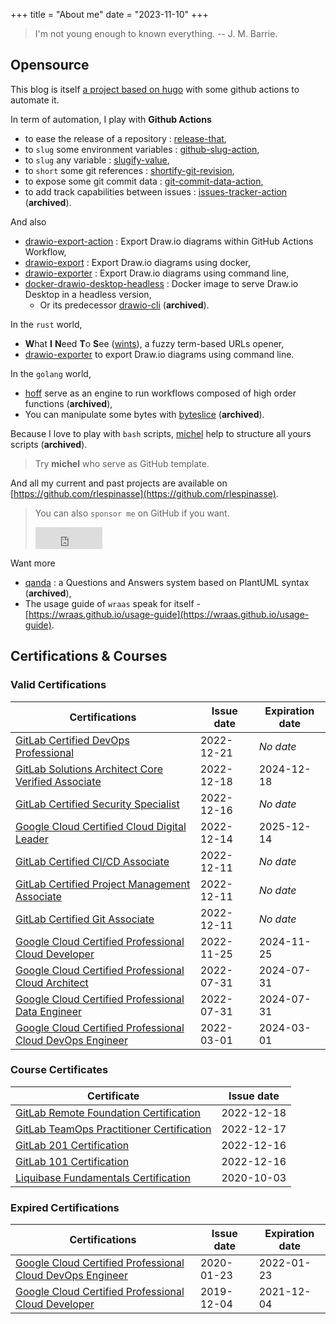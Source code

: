 +++
title = "About me"
date = "2023-11-10"
+++

> I'm not young enough to known everything.
> -- J. M. Barrie.

## Opensource

This blog is itself [a project based on hugo](https://github.com/rlespinasse/rlespinasse.github.io) with some github actions to automate it.

In term of automation, I play with **Github Actions**

* to ease the release of a repository : [release-that](https://github.com/marketplace/actions/release-that),
* to `slug` some environment variables : [github-slug-action](https://github.com/marketplace/actions/github-slug),
* to `slug` any variable : [slugify-value](https://github.com/marketplace/actions/slugify-value),
* to `short` some git references : [shortify-git-revision](https://github.com/rlespinasse/shortify-git-revision),
* to expose some git commit data : [git-commit-data-action](https://github.com/marketplace/actions/git-commit-data),
* to add track capabilities between issues : [issues-tracker-action](https://github.com/marketplace/actions/issues-tracker) (**archived**).

And also

* [drawio-export-action](https://github.com/rlespinasse/drawio-export-action) : Export Draw.io diagrams within GitHub Actions Workflow,
* [drawio-export](https://github.com/rlespinasse/drawio-export) : Export Draw.io diagrams using docker,
* [drawio-exporter](https://github.com/rlespinasse/drawio-exporter) : Export Draw.io diagrams using command line,
* [docker-drawio-desktop-headless](https://github.com/rlespinasse/docker-drawio-desktop-headless) : Docker image to serve Draw.io Desktop in a headless version,
  * Or its predecessor [drawio-cli](https://github.com/rlespinasse/drawio-cli) (**archived**).

In the `rust` world,

* **W**hat **I** **N**eed **T**o **S**ee ([wints](https://github.com/rlespinasse/wints)), a fuzzy term-based URLs opener,
* [drawio-exporter](https://github.com/rlespinasse/drawio-exporter) to export Draw.io diagrams using command line.

In the `golang` world,

* [hoff](https://github.com/rlespinasse/hoff) serve as an engine to run workflows composed of high order functions (**archived**),
* You can manipulate some bytes with [byteslice](https://github.com/rlespinasse/byteslice) (**archived**).

Because I love to play with `bash` scripts, [michel](https://github.com/rlespinasse/michel) help to structure all yours scripts (**archived**).
> Try **michel** who serve as GitHub template.

And all my current and past projects are available on [https://github.com/rlespinasse](https://github.com/rlespinasse).

> You can also `sponsor me` on GitHub if you want.
>
> <iframe src="https://github.com/sponsors/rlespinasse/button" title="Sponsor rlespinasse" height="35" width="107" style="border: 0;"></iframe>

Want more

* [qanda](https://github.com/rlespinasse/qanda) : a Questions and Answers system based on PlantUML syntax (**archived**),
* The usage guide of `wraas` speak for itself - [https://wraas.github.io/usage-guide](https://wraas.github.io/usage-guide).

## Certifications & Courses

### Valid Certifications

| Certifications                                                                                                               | Issue date | Expiration date |
| ---------------------------------------------------------------------------------------------------------------------------- | ---------- | --------------- |
| [GitLab Certified DevOps Professional](https://www.credly.com/badges/584848a8-bca8-4549-b1b5-982bb5123105)                   | 2022-12-21 | _No date_       |
| [GitLab Solutions Architect Core Verified Associate](https://www.credly.com/badges/4bf0c570-7c9f-4d2f-b0a0-676e0eb8043d)     | 2022-12-18 | 2024-12-18      |
| [GitLab Certified Security Specialist](https://www.credly.com/badges/43e8ddb6-01dd-462e-9506-70266e86c0d4)                   | 2022-12-16 | _No date_       |
| [Google Cloud Certified Cloud Digital Leader](https://www.credential.net/fcdb3e75-a868-4bf5-a138-fef5678dd9da)               | 2022-12-14 | 2025-12-14      |
| [GitLab Certified CI/CD Associate](https://www.credly.com/badges/2213767c-2dbe-4d4d-97c1-9f074e72f113)                       | 2022-12-11 | _No date_       |
| [GitLab Certified Project Management Associate](https://www.credly.com/badges/582b3875-f092-4ef1-8e88-4f32f144de09)          | 2022-12-11 | _No date_       |
| [GitLab Certified Git Associate](https://www.credly.com/badges/ab36f29b-e0df-4b1b-b715-cb2891dd66cb)                         | 2022-12-11 | _No date_       |
| [Google Cloud Certified Professional Cloud Developer](https://www.credential.net/db06ee92-9527-4539-8db4-de30c842ce49)       | 2022-11-25 | 2024-11-25      |
| [Google Cloud Certified Professional Cloud Architect](https://www.credential.net/a0700ef2-8b2a-4894-af3c-fc0435dbb067)       | 2022-07-31 | 2024-07-31      |
| [Google Cloud Certified Professional Data Engineer](https://www.credential.net/4c4bfd89-6851-4653-b6fb-2f8ac968fc15)         | 2022-07-31 | 2024-07-31      |
| [Google Cloud Certified Professional Cloud DevOps Engineer](https://www.credential.net/3e0d0549-247d-4352-b772-92ed0c6cbca1) | 2022-03-01 | 2024-03-01      |

### Course Certificates

| Certificate                                                                                                       | Issue date |
| ----------------------------------------------------------------------------------------------------------------- | ---------- |
| [GitLab Remote Foundation Certification](/pdf/gitlab-remote-foundation-certificate.pdf)                           | 2022-12-18 |
| [GitLab TeamOps Practitioner Certification](/pdf/gitlab-teamops-practitioner-certificate.pdf)                     | 2022-12-17 |
| [GitLab 201 Certification](/pdf/gitlab-201-certificate.pdf)                                                       | 2022-12-16 |
| [GitLab 101 Certification](/pdf/gitlab-101-certificate.pdf)                                                       | 2022-12-16 |
| [Liquibase Fundamentals Certification](https://www.credential.net/f862c9f2-da5b-4c92-bdc5-405c363deb8e#gs.ral1oq) | 2020-10-03 |

### Expired Certifications

| Certifications                                                                                                               | Issue date | Expiration date |
| ---------------------------------------------------------------------------------------------------------------------------- | ---------- | --------------- |
| [Google Cloud Certified Professional Cloud DevOps Engineer](https://www.credential.net/c102e08e-597d-4a80-be2d-95ded26e3867) | 2020-01-23 | 2022-01-23      |
| [Google Cloud Certified Professional Cloud Developer](https://www.credential.net/186d7c68-966e-417d-9b15-7ea693414957)       | 2019-12-04 | 2021-12-04      |
